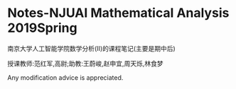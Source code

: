 # Notes-NJUAI Mathematical Analysis 2019Spring
南京大学人工智能学院数学分析(II)的课程笔记(主要是期中后)

授课教师:范红军,高尉;助教:王蔚峻,赵申宜,周天烁,林食梦

Any modification advice is appreciated.
